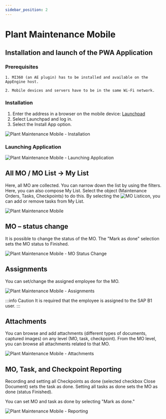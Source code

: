 ```yaml
---
sidebar_position: 2
---
```


# Plant Maintenance Mobile

## Installation and launch of the PWA Application

### Prerequisites

    1. MI360 (an AE plugin) has to be installed and available on the AppEngine host.

    2. Mobile devices and servers have to be in the same Wi-Fi network.

### Installation

1. Enter the address in a browser on the mobile device:
[Launchpad](/docs/appengine/appengine-users-guide/launchpad)
2. Select Launchpad and log in.
3. Select the Install App option.

![Plant Maintenance Mobile - Installation](./media/plant-maintenance-mobile/installation.png)

### Launching Application

![Plant Maintenance Mobile - Launching Application](./media/plant-maintenance-mobile/launching-application.png)

## All MO / MO List → My List

Here, all MO are collected. You can narrow down the list by using the filters. Here, you can also compose My List. Select the object (Maintenance Orders, Tasks, Checkpoints) to do this. By selecting the ![MO List](./media/plant-maintenance-mobile/image-2023-9-13-18-3-9.png)icon, you can add or remove tasks from My List.

![Plant Maintenance Mobile](./media/plant-maintenance-mobile/list.png)

## MO – status change

It is possible to change the status of the MO. The "Mark as done" selection sets the MO status to Finished.

![Plant Maintenance Mobile - MO Status Change](./media/plant-maintenance-mobile/reporting.png)

## Assignments

You can set/change the assigned employee for the MO.

![Plant Maintenance Mobile - Assignments](./media/plant-maintenance-mobile/assignments.png)

:::info Caution
It is required that the employee is assigned to the SAP B1 user.
:::

## Attachments

You can browse and add attachments (different types of documents, captured images) on any level (MO, task, checkpoint). From the MO level, you can browse all attachments related to that MO.

![Plant Maintenance Mobile - Attachments](./media/plant-maintenance-mobile/attachments.png)

## MO, Task, and Checkpoint Reporting

Recording and setting all Checkpoints as done (selected checkbox Close Document) sets the task as done. Setting all tasks as done sets the MO as done (status Finished).

You can set MO and task as done by selecting "Mark as done."

![Plant Maintenance Mobile - Reporting](./media/plant-maintenance-mobile/reporting.png)